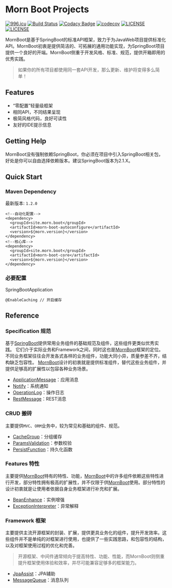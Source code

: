 # Morn Boot Projects

[![996.icu](https://img.shields.io/badge/link-996.icu-red.svg)](https://996.icu)
[![Build Status](https://travis-ci.com/morn-team/morn-boot-projects.svg?branch=master)](https://travis-ci.com/morn-team/morn-boot-projects)
[![Codacy Badge](https://api.codacy.com/project/badge/Grade/973f6c34502a461f86aecdf88d8b989f)](https://app.codacy.com/app/morn-team/morn-boot-projects?utm_source=github.com&utm_medium=referral&utm_content=morn-team/morn-boot-projects&utm_campaign=Badge_Grade_Dashboard)
[![codecov](https://codecov.io/gh/morn-team/morn-boot-projects/branch/master/graph/badge.svg)](https://codecov.io/gh/morn-team/morn-boot-projects)
[![LICENSE](https://img.shields.io/badge/license-Apache--2.0-brightgreen.svg)](https://www.apache.org/licenses/LICENSE-2.0)
[![LICENSE](https://img.shields.io/badge/license-Anti%20996-blue.svg)](https://github.com/996icu/996.ICU/blob/master/LICENSE)

MornBoot是基于SpringBoot的标准API框架，致力于为JavaWeb项目提供标准化API。MornBoot初衷是提供简洁的、可拓展的通用功能实现，为SpringBoot项目提供一个良好的开端。MornBoot侧重于开发风格、标准、规范，提供开箱即用的优秀实践。

> 如果你的所有项目都使用同一套API开发，那么更新、维护将变得多么简单！


## Features

* “零配置”轻量级框架
* 相同API，不同结果呈现
* 极简风格代码，良好可读性
* 友好的IDE提示信息


## Getting Help

MornBoot没有强制依赖SpringBoot，你必须在项目中引入SpringBoot相关包，好处是你可以自由选择依赖版本。建议SpringBoot版本为2.1.X。

[ApplicationMessage]:https://github.com/morn-team/morn-boot-projects/wiki/ApplicationMessage-%E5%BA%94%E7%94%A8%E6%B6%88%E6%81%AF
[BeanEnhance]:https://github.com/morn-team/morn-boot-projects/wiki/BeanEnhance-%E5%AE%9E%E4%BE%8B%E5%A2%9E%E5%BC%BA
[CacheGroup]:https://github.com/morn-team/morn-boot-projects/wiki/CacheGroup-%E5%88%86%E7%BB%84%E7%BC%93%E5%AD%98
[ExceptionInterpreter]:https://github.com/morn-team/morn-boot-projects/wiki/ExceptionInterpreter-%E5%BC%82%E5%B8%B8%E8%A7%A3%E9%87%8A
[JpaAssist]:https://github.com/morn-team/morn-boot-projects/wiki/JpaAssist-JPA%E8%BE%85%E5%8A%A9
[MessageQueue]:https://github.com/morn-team/morn-boot-projects/wiki/MessageQueue-%E6%B6%88%E6%81%AF%E9%98%9F%E5%88%97
[MornBoot]:https://github.com/morn-team/morn-boot-projects
[Notify]:https://github.com/morn-team/morn-boot-projects/wiki/Notify-%E7%B3%BB%E7%BB%9F%E9%80%9A%E7%9F%A5
[OperationLog]:https://github.com/morn-team/morn-boot-projects/wiki/OperationLog-%E6%93%8D%E4%BD%9C%E6%97%A5%E5%BF%97
[ParamsValidation]:https://github.com/morn-team/morn-boot-projects/wiki/ParamsValidation-%E6%95%B0%E6%8D%AE%E6%A0%A1%E9%AA%8C
[PersistFunction]:https://github.com/morn-team/morn-boot-projects/wiki/PersistFunction-%E6%8C%81%E4%B9%85%E5%8C%96%E5%87%BD%E6%95%B0
[RestMessage]:https://github.com/morn-team/morn-boot-projects/wiki/RestMessage-REST%E6%B6%88%E6%81%AF
[SpringBoot]:https://spring.io/projects/spring-boot


## Quick Start

### Maven Dependency

最新版本: `1.2.0`

```
<!--自动化配置-->
<dependency>
  <groupId>site.morn.boot</groupId>
  <artifactId>morn-boot-autoconfigure</artifactId>
  <version>${morn.version}</version>
</dependency>
<!--核心库-->
<dependency>
  <groupId>site.morn.boot</groupId>
  <artifactId>morn-boot-core</artifactId>
  <version>${morn.version}</version>
</dependency>
```

### 必要配置

SpringBootApplication

```
@EnableCaching // 开启缓存
```


## Reference

### Specification 规范

基于[SpringBoot][SpringBoot]提供常用业务组件的基础规范及组件，这些组件更类似优秀实践。
它们介于实际业务和Framework之间，同时这也是[MornBoot][MornBoot]框架的定位。
不同业务框架往往会开发各式各样的业务组件，功能大同小异，质量参差不齐，结构缺乏包容性。
[MornBoot][MornBoot]设计的初衷就是提供标准组件，替代这些业务组件，并提供足够高的扩展性以包容各种业务场景。

* [ApplicationMessage][ApplicationMessage]：应用消息
* [Notify][Notify]：系统通知
* [OperationLog][OperationLog]：操作日志
* [RestMessage][RestMessage]：REST消息

### CRUD 搬砖

主要提供`MVC`、`ORM`业务中，较为常见和基础的组件、规范。

* [CacheGroup][CacheGroup]：分组缓存
* [ParamsValidation][ParamsValidation]：参数校验
* [PersistFunction][PersistFunction]：持久化函数

### Features 特性

主要提供[MornBoot][MornBoot]特有的特性、功能，[MornBoot][MornBoot]中的许多组件依赖这些特性进行开发，部分特性拥有极高的扩展性，并不仅限于供[MornBoot][MornBoot]使用。部分特性的设计初衷就是让使用者依据自身业务框架进行补充和扩展。

* [BeanEnhance][BeanEnhance]：实例增强
* [ExceptionInterpreter][ExceptionInterpreter]：异常解释

### Framework 框架

主要提供主流开源框架的封装、扩展，提供更具业务化的组件，提升开发效率。这些组件并不是单纯的对框架进行使用，也提供了一些实践思路，和包容性的结构，以及对框架使用过程的优化和完善。

> 开源框架、中间件通常倾向于提高特性、功能、性能，而MornBoot则侧重提升框架使用体验和效率，并尽可能兼容足够多的框架能力。

* [JpaAssist][JpaAssist]：JPA辅助
* [MessageQueue][MessageQueue]：消息队列

